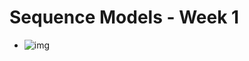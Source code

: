 # Sequence Models - Week 1

- ![img](https://github.com/chriseal/deep_learning_ai/blob/master/5_SequenceModels/week1/blank.png)
